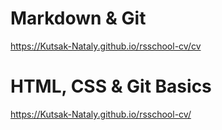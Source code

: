 # Markdown & Git
https://Kutsak-Nataly.github.io/rsschool-cv/cv

# HTML, CSS & Git Basics
https://Kutsak-Nataly.github.io/rsschool-cv/